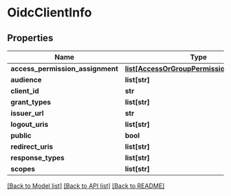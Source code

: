 # OidcClientInfo

## Properties
Name | Type | Description | Notes
------------ | ------------- | ------------- | -------------
**access_permission_assignment** | [**list[AccessOrGroupPermissionAssignment]**](AccessOrGroupPermissionAssignment.md) |  | [optional] 
**audience** | **list[str]** |  | [optional] 
**client_id** | **str** |  | [optional] 
**grant_types** | **list[str]** |  | [optional] 
**issuer_url** | **str** |  | [optional] 
**logout_uris** | **list[str]** |  | [optional] 
**public** | **bool** |  | [optional] 
**redirect_uris** | **list[str]** |  | [optional] 
**response_types** | **list[str]** |  | [optional] 
**scopes** | **list[str]** |  | [optional] 

[[Back to Model list]](../README.md#documentation-for-models) [[Back to API list]](../README.md#documentation-for-api-endpoints) [[Back to README]](../README.md)


